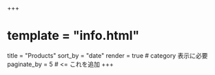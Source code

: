 +++
# template = "info.html"
title = "Products"
sort_by = "date"
render = true   # category 表示に必要
paginate_by = 5  # <= これを追加
+++
